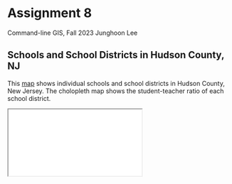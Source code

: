 # Assignment 8
Command-line GIS, Fall 2023
Junghoon Lee

## Schools and School Districts in Hudson County, NJ 
This [map](Hudson_Schools_SchoolDistricts.html) shows individual schools and school districts in Hudson County, New Jersey.
The cholopleth map shows the student-teacher ratio of each school district.


<iframe src='Hudson_Schools_SchoolDistricts.html' width 500 height 500 > </iframe>

